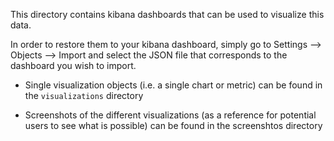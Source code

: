 This directory contains kibana dashboards that can be used to visualize this data. 

In order to restore them to your kibana dashboard, simply go to Settings --> Objects --> Import and select the JSON file that corresponds to the dashboard you wish to import.  

* Single visualization objects (i.e. a single chart or metric) can be found in the `visualizations` directory 

* Screenshots of the different visualizations (as a reference for potential users to see what is possible) can be found in the screenshtos directory

